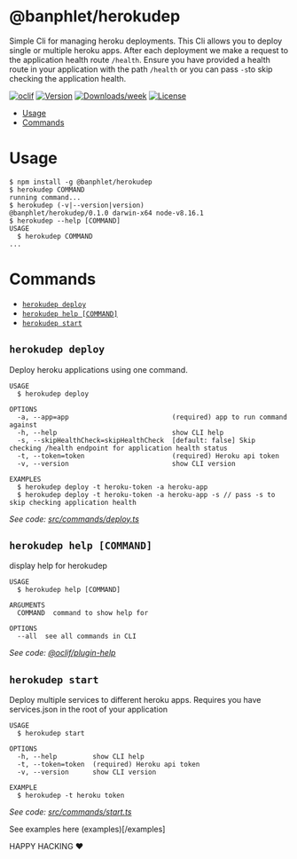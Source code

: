 @banphlet/herokudep
====================

Simple Cli for managing heroku deployments. This Cli allows you to deploy single or multiple heroku apps. After each deployment we make a request to the application health route `/health`. Ensure you have provided a health route in your application with the path `/health` or you can pass `-s`to skip checking the application health.

[![oclif](https://img.shields.io/badge/cli-oclif-brightgreen.svg)](https://oclif.io)
[![Version](https://img.shields.io/npm/v/@banphlet/herokudep.svg)](https://npmjs.org/package/@banphlet/herokudep)
[![Downloads/week](https://img.shields.io/npm/dw/@banphlet/herokudep.svg)](https://npmjs.org/package/@banphlet/herokudep)
[![License](https://img.shields.io/npm/l/@banphlet/herokudep.svg)](https://github.com/banphlet/herokudep/blob/master/package.json)

<!-- toc -->
* [Usage](#usage)
* [Commands](#commands)
<!-- tocstop -->
# Usage
<!-- usage -->
```sh-session
$ npm install -g @banphlet/herokudep
$ herokudep COMMAND
running command...
$ herokudep (-v|--version|version)
@banphlet/herokudep/0.1.0 darwin-x64 node-v8.16.1
$ herokudep --help [COMMAND]
USAGE
  $ herokudep COMMAND
...
```
<!-- usagestop -->
# Commands
<!-- commands -->
* [`herokudep deploy`](#herokudep-deploy)
* [`herokudep help [COMMAND]`](#herokudep-help-command)
* [`herokudep start`](#herokudep-start)

## `herokudep deploy`

Deploy heroku applications using one command. 

```
USAGE
  $ herokudep deploy

OPTIONS
  -a, --app=app                          (required) app to run command against
  -h, --help                             show CLI help
  -s, --skipHealthCheck=skipHealthCheck  [default: false] Skip checking /health endpoint for application health status
  -t, --token=token                      (required) Heroku api token
  -v, --version                          show CLI version

EXAMPLES
  $ herokudep deploy -t heroku-token -a heroku-app
  $ herokudep deploy -t heroku-token -a heroku-app -s // pass -s to skip checking application health
```

_See code: [src/commands/deploy.ts](https://github.com/banphlet/herokudep/blob/v0.1.0/src/commands/deploy.ts)_

## `herokudep help [COMMAND]`

display help for herokudep

```
USAGE
  $ herokudep help [COMMAND]

ARGUMENTS
  COMMAND  command to show help for

OPTIONS
  --all  see all commands in CLI
```

_See code: [@oclif/plugin-help](https://github.com/oclif/plugin-help/blob/v2.2.1/src/commands/help.ts)_

## `herokudep start`

Deploy multiple services to different heroku apps.  Requires you have services.json in the root of your application

```
USAGE
  $ herokudep start

OPTIONS
  -h, --help         show CLI help
  -t, --token=token  (required) Heroku api token
  -v, --version      show CLI version

EXAMPLE
  $ herokudep -t heroku token
```

_See code: [src/commands/start.ts](https://github.com/banphlet/herokudep/blob/v0.1.0/src/commands/start.ts)_
<!-- commandsstop -->

See examples here (examples)[/examples]

HAPPY HACKING ❤
